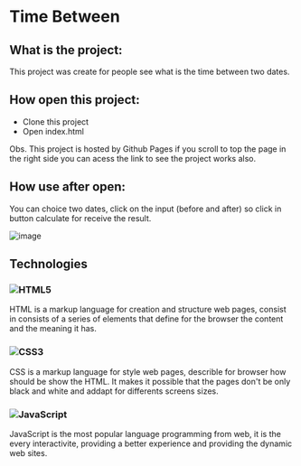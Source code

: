 # Time Between

## What is the project:
This project was create for people see what is the time between two dates.

## How open this project:
- Clone this project
- Open index.html

Obs. This project is hosted by Github Pages if you scroll to top the page in the right side you can acess the link to see the project works also.

## How use after open:
You can choice two dates, click on the input (before and after) so click in button calculate for receive the result.

![image](https://github.com/luizgmelo/timeBetween/assets/88911920/a6000d68-8435-430a-a979-bfbb22540213)

## Technologies
### ![HTML5](https://img.shields.io/badge/html5-%23E34F26.svg?logo=html5&logoColor=white) 
HTML is a markup language for creation and structure web pages, consist in consists of a series of elements that define for the browser the content and the meaning it has.
### ![CSS3](https://img.shields.io/badge/css3-%231572B6.svg?logo=css3&logoColor=white)
CSS is a markup language for style web pages, describle for browser how should be show the HTML. It makes it possible that the pages don't be only black and white and addapt for differents screens sizes.
### ![JavaScript](https://img.shields.io/badge/javascript-%23323330.svg?logo=javascript&logoColor=%23F7DF1E)
JavaScript is the most popular language programming from web, it is the every interactivite, providing a better experience and providing the dynamic web sites.
